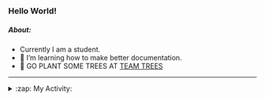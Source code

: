 ### Hello World!

##### About:
- Currently I am a student.
- 🌱 I’m learning how to make better documentation.
- 🌱 GO PLANT SOME TREES AT [TEAM TREES](https://teamtrees.org/)

---
<details>
  <summary>:zap: My Activity:</summary>
  
<!--START_SECTION:waka-->
![Code Time](http://img.shields.io/badge/Code%20Time-989%20hrs%2026%20mins-blue)

**I'm a Night 🦉** 

```text
🌞 Morning    86 commits     ███░░░░░░░░░░░░░░░░░░░░░░   12.39% 
🌆 Daytime    152 commits    █████░░░░░░░░░░░░░░░░░░░░   21.9% 
🌃 Evening    209 commits    ███████░░░░░░░░░░░░░░░░░░   30.12% 
🌙 Night      247 commits    █████████░░░░░░░░░░░░░░░░   35.59%

```
📅 **I'm Most Productive on Tuesday** 

```text
Monday       92 commits     ███░░░░░░░░░░░░░░░░░░░░░░   13.26% 
Tuesday      162 commits    █████░░░░░░░░░░░░░░░░░░░░   23.34% 
Wednesday    70 commits     ██░░░░░░░░░░░░░░░░░░░░░░░   10.09% 
Thursday     98 commits     ███░░░░░░░░░░░░░░░░░░░░░░   14.12% 
Friday       99 commits     ███░░░░░░░░░░░░░░░░░░░░░░   14.27% 
Saturday     70 commits     ██░░░░░░░░░░░░░░░░░░░░░░░   10.09% 
Sunday       103 commits    ███░░░░░░░░░░░░░░░░░░░░░░   14.84%

```


📊 **This Week I Spent My Time On** 

```text
🔥 Editors: 
VS Code                  49 mins             █████████████████████████   100.0%

🐱‍💻 Projects: 
PraiseDemo               43 mins             █████████████████████░░░░   87.27% 
advent-of-code-2022      6 mins              ███░░░░░░░░░░░░░░░░░░░░░░   12.73%

```


 Last Updated on 29/12/2022 18:04:13 UTC
<!--END_SECTION:waka-->
</details>
